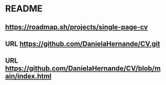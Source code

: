 
# README

## https://roadmap.sh/projects/single-page-cv

## URL https://github.com/DanielaHernande/CV.git
## URL https://github.com/DanielaHernande/CV/blob/main/index.html